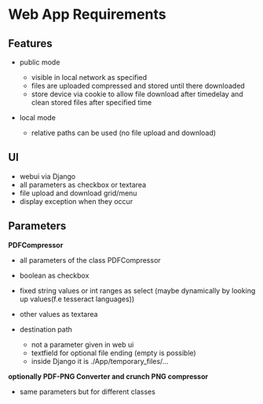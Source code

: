 # Web App Requirements

## Features

* public mode
  * visible in local network as specified
  * files are uploaded compressed and stored until there downloaded
  * store device via cookie to allow file download after timedelay and clean stored files after specified time
  
* local mode
  * relative paths can be used (no file upload and download)

## UI

* webui via Django
* all parameters as checkbox or textarea
* file upload and download grid/menu
* display exception when they occur

## Parameters

**PDFCompressor**
* all parameters of the class PDFCompressor
* boolean as checkbox
* fixed string values or int  ranges as select (maybe dynamically by looking up values(f.e tesseract languages))
* other values as textarea

* destination path
  * not a parameter given in web ui
  * textfield for optional file ending (empty is possible)
  * inside Django it is ./App/temporary_files/...

**optionally PDF-PNG Converter and crunch PNG compressor**  
* same parameters but for different classes
